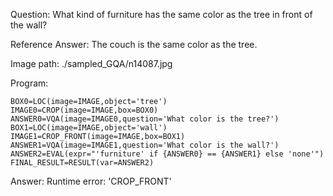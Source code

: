 Question: What kind of furniture has the same color as the tree in front of the wall?

Reference Answer: The couch is the same color as the tree.

Image path: ./sampled_GQA/n14087.jpg

Program:

```
BOX0=LOC(image=IMAGE,object='tree')
IMAGE0=CROP(image=IMAGE,box=BOX0)
ANSWER0=VQA(image=IMAGE0,question='What color is the tree?')
BOX1=LOC(image=IMAGE,object='wall')
IMAGE1=CROP_FRONT(image=IMAGE,box=BOX1)
ANSWER1=VQA(image=IMAGE1,question='What color is the wall?')
ANSWER2=EVAL(expr="'furniture' if {ANSWER0} == {ANSWER1} else 'none'")
FINAL_RESULT=RESULT(var=ANSWER2)
```
Answer: Runtime error: 'CROP_FRONT'

